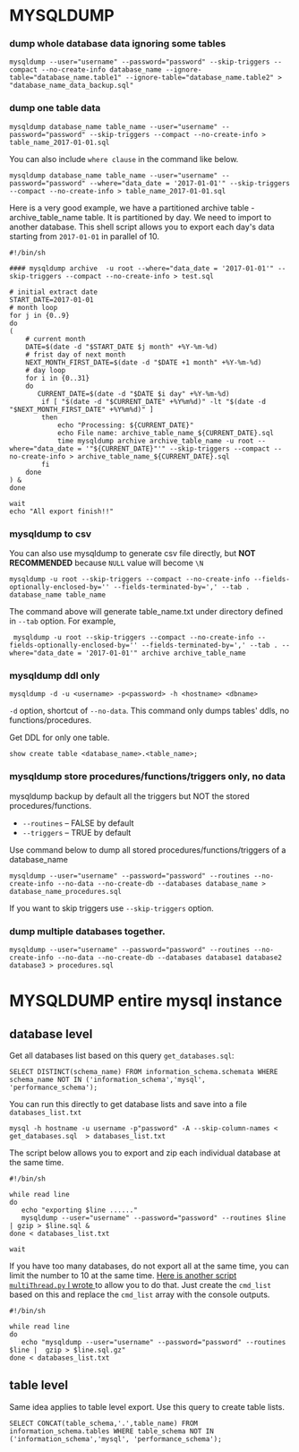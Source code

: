 # MYSQLDUMP

### dump whole database data ignoring some tables 
```
mysqldump --user="username" --password="password" --skip-triggers --compact --no-create-info database_name --ignore-table="database_name.table1" --ignore-table="database_name.table2" > "database_name_data_backup.sql"
```

### dump one table data
```
mysqldump database_name table_name --user="username" --password="password" --skip-triggers --compact --no-create-info > table_name_2017-01-01.sql
```

You can also include `where clause` in the command like below. 

```
mysqldump database_name table_name --user="username" --password="password" --where="data_date = '2017-01-01'" --skip-triggers --compact --no-create-info > table_name_2017-01-01.sql
```

Here is a very good example, we have a partitioned archive table - archive_table_name table. It is partitioned by day. We need to import to another database. This shell script allows you to export each day's data starting from `2017-01-01` in parallel of 10. 

```
#!/bin/sh

#### mysqldump archive  -u root --where="data_date = '2017-01-01'" --skip-triggers --compact --no-create-info > test.sql

# initial extract date
START_DATE=2017-01-01
# month loop
for j in {0..9}
do
(
    # current month
    DATE=$(date -d "$START_DATE $j month" +%Y-%m-%d)
    # frist day of next month
    NEXT_MONTH_FIRST_DATE=$(date -d "$DATE +1 month" +%Y-%m-%d)
    # day loop
    for i in {0..31}
    do
       CURRENT_DATE=$(date -d "$DATE $i day" +%Y-%m-%d)
        if [ "$(date -d "$CURRENT_DATE" +%Y%m%d)" -lt "$(date -d "$NEXT_MONTH_FIRST_DATE" +%Y%m%d)" ]
        then
            echo "Processing: ${CURRENT_DATE}"
            echo File name: archive_table_name_${CURRENT_DATE}.sql
            time mysqldump archive archive_table_name -u root --where="data_date = '"${CURRENT_DATE}"'" --skip-triggers --compact --no-create-info > archive_table_name_${CURRENT_DATE}.sql
        fi
    done
) &
done

wait
echo "All export finish!!"
```

### mysqldump to csv

You can also use mysqldump to generate csv file directly, but  **NOT RECOMMENDED** because `NULL` value will become `\N`

```
mysqldump -u root --skip-triggers --compact --no-create-info --fields-optionally-enclosed-by='' --fields-terminated-by=',' --tab . database_name table_name
```

The command above will generate table_name.txt under directory defined in `--tab` option.  For example, 

```
 mysqldump -u root --skip-triggers --compact --no-create-info --fields-optionally-enclosed-by='' --fields-terminated-by=',' --tab . --where="data_date = '2017-01-01'" archive archive_table_name
```


### mysqldump ddl only
```
mysqldump -d -u <username> -p<password> -h <hostname> <dbname>
```

`-d` option, shortcut of `--no-data`. This command only dumps tables' ddls, no functions/procedures. 


Get DDL for only one table.
```
show create table <database_name>.<table_name>;
```

### mysqldump store procedures/functions/triggers only, no data
mysqldump backup by default all the triggers but NOT the stored procedures/functions. 
+ `--routines` – FALSE by default
+ `--triggers` – TRUE by default

Use command below to dump all stored procedures/functions/triggers of a  database_name

```
mysqldump --user="username" --password="password" --routines --no-create-info --no-data --no-create-db --databases database_name > database_name_procedures.sql
```

If you want to skip triggers use `--skip-triggers` option. 

### dump multiple databases together. 

```
mysqldump --user="username" --password="password" --routines --no-create-info --no-data --no-create-db --databases database1 database2 database3 > procedures.sql
```

# MYSQLDUMP entire mysql instance

## database level

Get all databases list based on this query `get_databases.sql`: 
```
SELECT DISTINCT(schema_name) FROM information_schema.schemata WHERE schema_name NOT IN ('information_schema','mysql', 'performance_schema');
```

You can run this directly to get database lists and save into a file `databases_list.txt `
```
mysql -h hostname -u username -p"password" -A --skip-column-names < get_databases.sql  > databases_list.txt 
```

The script below allows you to export and zip each individual database at the same time.
```
#!/bin/sh

while read line
do 
   echo "exporting $line ......"
   mysqldump --user="username" --password="password" --routines $line | gzip > $line.sql &
done < databases_list.txt 

wait 
```

If you have too many databases, do not export all at the same time, you can limit the number to 10 at the same time.  [Here is another script `multiThread.py` I wrote ](https://github.com/bennzhang/python-multithread-multiprocess/) to allow you to do that. Just create the `cmd_list` based on this and replace the `cmd_list` array with the console outputs.
```
#!/bin/sh

while read line
do 
   echo "mysqldump --user="username" --password="password" --routines $line |  gzip > $line.sql.gz"
done < databases_list.txt 
```

## table level 
Same idea applies to table level export. Use this query to create table lists. 

```
SELECT CONCAT(table_schema,'.',table_name) FROM information_schema.tables WHERE table_schema NOT IN ('information_schema','mysql', 'performance_schema');
```

